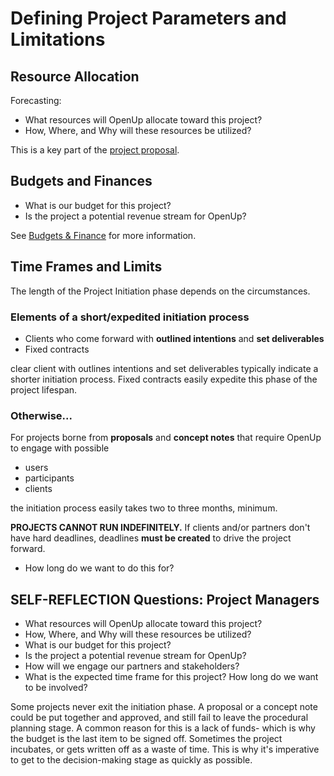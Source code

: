 # Defining Project Parameters and Limitations

## Resource Allocation

Forecasting: 

* What resources will OpenUp allocate toward this project? 
* How, Where, and Why will these resources be utilized? 

This is a key part of the [project proposal](writing-a-concept-proposal.md). 

## Budgets and Finances

* What is our budget for this project? 
* Is the project a potential revenue stream for OpenUp?

 See [Budgets & Finance](../../how-we-work/budgets-and-finance/) for more information.

## Time Frames and Limits

The length of the Project Initiation phase depends on the circumstances. 

### Elements of a short/expedited initiation process

* Clients who come forward with **outlined intentions** and **set deliverables** 
* Fixed contracts

clear client with outlines intentions and set deliverables typically indicate a shorter initiation process. Fixed contracts easily expedite this phase of the project lifespan. 

### Otherwise...

For projects borne from **proposals** and **concept notes** that require OpenUp to engage with possible 

* users
* participants
* clients

the initiation process easily takes two to three months, minimum. 

**PROJECTS CANNOT RUN INDEFINITELY.** If clients and/or partners don't have hard deadlines, deadlines **must be created** to drive the project forward. 

* How long do we want to do this for? 



## SELF-REFLECTION Questions: Project Managers

* What resources will OpenUp allocate toward this project? 
* How, Where, and Why will these resources be utilized? 
* What is our budget for this project? 
* Is the project a potential revenue stream for OpenUp?
* How will we engage our partners and stakeholders? 
* What is the expected time frame for this project? How long do we want to be involved? 



Some projects never exit the initiation phase. A proposal or a concept note could be put together and approved, and still fail to leave the procedural planning stage. A common reason for this is a lack of funds- which is why the budget is the last item to be signed off. Sometimes the project incubates, or gets written off as a waste of time. This is why it's imperative to get to the decision-making stage as quickly as possible.

### 

